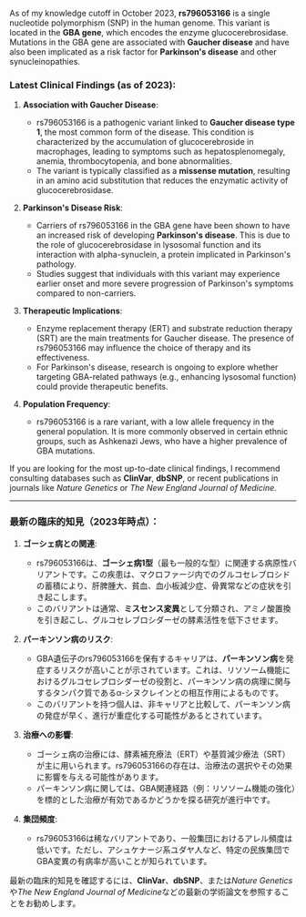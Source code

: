 As of my knowledge cutoff in October 2023, **rs796053166** is a single nucleotide polymorphism (SNP) in the human genome. This variant is located in the **GBA gene**, which encodes the enzyme glucocerebrosidase. Mutations in the GBA gene are associated with **Gaucher disease** and have also been implicated as a risk factor for **Parkinson's disease** and other synucleinopathies.

### Latest Clinical Findings (as of 2023):
1. **Association with Gaucher Disease**:
   - rs796053166 is a pathogenic variant linked to **Gaucher disease type 1**, the most common form of the disease. This condition is characterized by the accumulation of glucocerebroside in macrophages, leading to symptoms such as hepatosplenomegaly, anemia, thrombocytopenia, and bone abnormalities.
   - The variant is typically classified as a **missense mutation**, resulting in an amino acid substitution that reduces the enzymatic activity of glucocerebrosidase.

2. **Parkinson's Disease Risk**:
   - Carriers of rs796053166 in the GBA gene have been shown to have an increased risk of developing **Parkinson's disease**. This is due to the role of glucocerebrosidase in lysosomal function and its interaction with alpha-synuclein, a protein implicated in Parkinson's pathology.
   - Studies suggest that individuals with this variant may experience earlier onset and more severe progression of Parkinson's symptoms compared to non-carriers.

3. **Therapeutic Implications**:
   - Enzyme replacement therapy (ERT) and substrate reduction therapy (SRT) are the main treatments for Gaucher disease. The presence of rs796053166 may influence the choice of therapy and its effectiveness.
   - For Parkinson's disease, research is ongoing to explore whether targeting GBA-related pathways (e.g., enhancing lysosomal function) could provide therapeutic benefits.

4. **Population Frequency**:
   - rs796053166 is a rare variant, with a low allele frequency in the general population. It is more commonly observed in certain ethnic groups, such as Ashkenazi Jews, who have a higher prevalence of GBA mutations.

If you are looking for the most up-to-date clinical findings, I recommend consulting databases such as **ClinVar**, **dbSNP**, or recent publications in journals like *Nature Genetics* or *The New England Journal of Medicine*.

---

### 最新の臨床的知見（2023年時点）：
1. **ゴーシェ病との関連**:
   - rs796053166は、**ゴーシェ病1型**（最も一般的な型）に関連する病原性バリアントです。この疾患は、マクロファージ内でのグルコセレブロシドの蓄積により、肝脾腫大、貧血、血小板減少症、骨異常などの症状を引き起こします。
   - このバリアントは通常、**ミスセンス変異**として分類され、アミノ酸置換を引き起こし、グルコセレブロシダーゼの酵素活性を低下させます。

2. **パーキンソン病のリスク**:
   - GBA遺伝子のrs796053166を保有するキャリアは、**パーキンソン病**を発症するリスクが高いことが示されています。これは、リソソーム機能におけるグルコセレブロシダーゼの役割と、パーキンソン病の病理に関与するタンパク質であるα-シヌクレインとの相互作用によるものです。
   - このバリアントを持つ個人は、非キャリアと比較して、パーキンソン病の発症が早く、進行が重症化する可能性があるとされています。

3. **治療への影響**:
   - ゴーシェ病の治療には、酵素補充療法（ERT）や基質減少療法（SRT）が主に用いられます。rs796053166の存在は、治療法の選択やその効果に影響を与える可能性があります。
   - パーキンソン病に関しては、GBA関連経路（例：リソソーム機能の強化）を標的とした治療が有効であるかどうかを探る研究が進行中です。

4. **集団頻度**:
   - rs796053166は稀なバリアントであり、一般集団におけるアレル頻度は低いです。ただし、アシュケナージ系ユダヤ人など、特定の民族集団でGBA変異の有病率が高いことが知られています。

最新の臨床的知見を確認するには、**ClinVar**、**dbSNP**、または*Nature Genetics*や*The New England Journal of Medicine*などの最新の学術論文を参照することをお勧めします。

